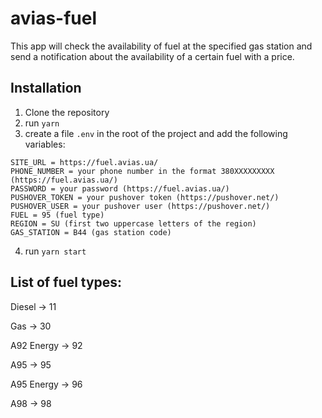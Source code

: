 # avias-fuel

This app will check the availability of fuel at the specified gas station and send a notification about the availability of a certain fuel with a price.

## Installation

1. Clone the repository
2. run `yarn`
3. create a file `.env` in the root of the project and add the following variables:

```
SITE_URL = https://fuel.avias.ua/
PHONE_NUMBER = your phone number in the format 380XXXXXXXXX (https://fuel.avias.ua/)
PASSWORD = your password (https://fuel.avias.ua/)
PUSHOVER_TOKEN = your pushover token (https://pushover.net/)
PUSHOVER_USER = your pushover user (https://pushover.net/)
FUEL = 95 (fuel type)
REGION = SU (first two uppercase letters of the region)
GAS_STATION = B44 (gas station code)
```

4. run `yarn start`

## List of fuel types:

Diesel -> 11

Gas -> 30

A92 Energy -> 92

A95 -> 95

A95 Energy -> 96

A98 -> 98
